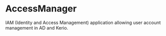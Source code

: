 # AccessManager
IAM (Identity and Access Management) application allowing user account management in AD and Kerio.
